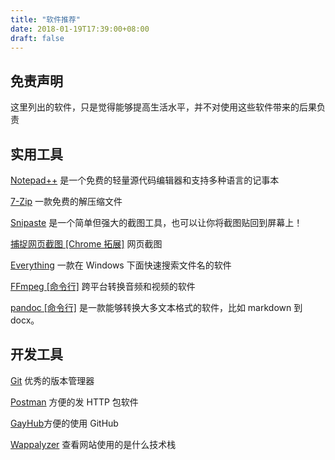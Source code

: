```yaml
---
title: "软件推荐"
date: 2018-01-19T17:39:00+08:00
draft: false
---
```


## 免责声明

这里列出的软件，只是觉得能够提高生活水平，并不对使用这些软件带来的后果负责

## 实用工具

[Notepad++](https://notepad-plus-plus.org/) 是一个免费的轻量源代码编辑器和支持多种语言的记事本

[7-Zip](http://www.7-zip.org/) 一款免费的解压缩文件

[Snipaste](https://zh.snipaste.com/) 是一个简单但强大的截图工具，也可以让你将截图贴回到屏幕上！

[捕捉网页截图 [Chrome 拓展]](https://chrome.google.com/webstore/detail/take-webpage-screenshots/mcbpblocgmgfnpjjppndjkmgjaogfceg?utm_source=chrome-app-launcher-info-dialog) 网页截图

[Everything](http://www.voidtools.com/) 一款在 Windows 下面快速搜索文件名的软件

[FFmpeg [命令行]](https://www.ffmpeg.org/) 跨平台转换音频和视频的软件

[pandoc [命令行]](https://pandoc.org) 是一款能够转换大多文本格式的软件，比如 markdown 到 docx。

## 开发工具

[Git](https://git-scm.com/) 优秀的版本管理器

[Postman](https://chrome.google.com/webstore/detail/postman/fhbjgbiflinjbdggehcddcbncdddomop?utm_source=chrome-app-launcher-info-dialog) 方便的发 HTTP 包软件

[GayHub](https://chrome.google.com/webstore/detail/gayhub/mdcffelghikdiafnfodjlgllenhlnejl?utm_source=chrome-app-launcher-info-dialog)方便的使用 GitHub

[Wappalyzer](https://chrome.google.com/webstore/detail/gppongmhjkpfnbhagpmjfkannfbllamg?utm_source=chrome-app-launcher-info-dialog) 查看网站使用的是什么技术栈